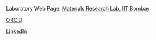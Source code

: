 Laboratory Web Page: [Materials Research Lab, IIT Bombay](https://www.me.iitb.ac.in/~a_jain/)

[ORCID](https://orcid.org/0009-0009-9513-2623)         

[LinkedIn](https://in.linkedin.com/in/nidheesh-virakante)

